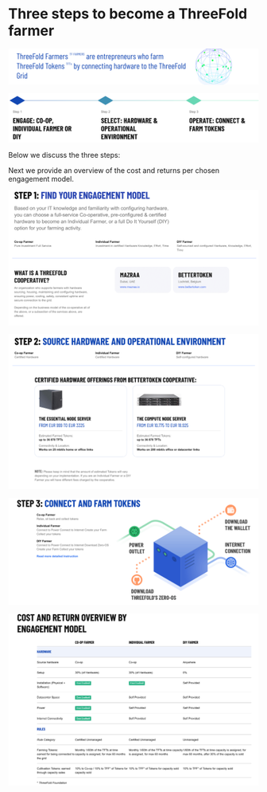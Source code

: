 # Three steps to become a ThreeFold farmer

![](images/farmers_defined.png)

![](images/steps.png)

Below we discuss the three steps:

Next we provide an overview of the cost and returns per chosen engagement model.




![](images/step1.png)




![](images/step2.png)




![](images/step3.png)




![](images/cost_and_return.png)